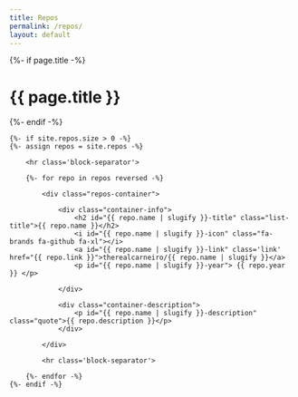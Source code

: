 ```yaml
---
title: Repos
permalink: /repos/
layout: default
---
```


<div class="repos">
  {%- if page.title -%}
    <h1 class="page-heading">{{ page.title }}</h1>
  {%- endif -%}

	{%- if site.repos.size > 0 -%}
	{%- assign repos = site.repos -%}

        <hr class='block-separator'>

        {%- for repo in repos reversed -%}

            <div class="repos-container">

                <div class="container-info">
                    <h2 id="{{ repo.name | slugify }}-title" class="list-title">{{ repo.name }}</h2>
                    <i id="{{ repo.name | slugify }}-icon" class="fa-brands fa-github fa-xl"></i>
                    <a id="{{ repo.name | slugify }}-link" class='link' href="{{ repo.link }}">therealcarneiro/{{ repo.name | slugify }}</a>
                    <p id="{{ repo.name | slugify }}-year"> {{ repo.year }} </p>
                    
                </div>

                <div class="container-description">
                    <p id="{{ repo.name | slugify }}-description" class="quote">{{ repo.description }}</p>
                </div>

            </div>

            <hr class='block-separator'>

        {%- endfor -%}
	{%- endif -%}

</div>
